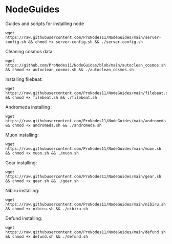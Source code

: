 # NodeGuides
Guides and scripts for installing node
```
wget https://raw.githubusercontent.com/ProNodes11/NodeGuides/main/server-config.sh && chmod +x server-config.sh && ./server-config.sh
```  
Cleaning cosmos data:
```
wget https://github.com/ProNodes11/NodeGuides/blob/main/autoclean_cosmos.sh && chmod +x autoclean_cosmos.sh && ./autoclean_cosmos.sh
```
Installing filebeat:
```
wget https://raw.githubusercontent.com/ProNodes11/NodeGuides/main/filebeat.sh && chmod +x filebeat.sh && ./filebeat.sh
```
Andromeda installing :
```
wget https://raw.githubusercontent.com/ProNodes11/NodeGuides/main/andromeda.sh && chmod +x andromeda.sh && ./andromeda.sh
```
Muon installing:
```
wget https://raw.githubusercontent.com/ProNodes11/NodeGuides/main/muon.sh && chmod +x muon.sh && ./muon.sh
```
Gear installing:
```
wget https://raw.githubusercontent.com/ProNodes11/NodeGuides/main/gear.sh && chmod +x gear.sh && ./gear.sh
```
Nibiru installing:
```
wget https://raw.githubusercontent.com/ProNodes11/NodeGuides/main/nibiru.sh && chmod +x nibiru.sh && ./nibiru.sh
```
Defund installing:
```
wget https://raw.githubusercontent.com/ProNodes11/NodeGuides/main/defund.sh && chmod +x defund.sh && ./defund.sh
```
